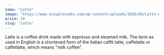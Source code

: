 ```yaml
---
name: "Latte"
image: "https://www.acouplecooks.com/wp-content/uploads/2020/09/Latte-Art-067s.jpg"
price: 50
slug: "latte"
---
```


Latte is a coffee drink made with espresso and steamed milk. The term as used in English is a shortened form of the Italian caffè latte, caffelatte or caffellatte, which means "milk coffee".
